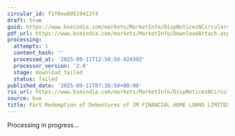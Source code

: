 ```yaml
---
circular_id: f1f0ea80519412f4
draft: true
guid: https://www.bseindia.com/markets/MarketInfo/DispNoticesNCirculars.aspx?Noticeid={2F0E3618-8029-4C23-98C0-D788F0AE2770}&noticeno=20250911-7&dt=09/11/2025&icount=7&totcount=72&flag=0
pdf_url: https://www.bseindia.com/markets/MarketInfo/DownloadAttach.aspx?id=20250911-7&attachedId=
processing:
  attempts: 1
  content_hash: ''
  processed_at: '2025-09-11T12:58:58.424392'
  processor_version: '2.0'
  stage: download_failed
  status: failed
published_date: '2025-09-11T07:38:58+00:00'
rss_url: https://www.bseindia.com/markets/MarketInfo/DispNoticesNCirculars.aspx?Noticeid={2F0E3618-8029-4C23-98C0-D788F0AE2770}&noticeno=20250911-7&dt=09/11/2025&icount=7&totcount=72&flag=0
source: bse
title: Part Redemption of Debentures of JM FINANCIAL HOME LOANS LIMITED
---
```


Processing in progress...